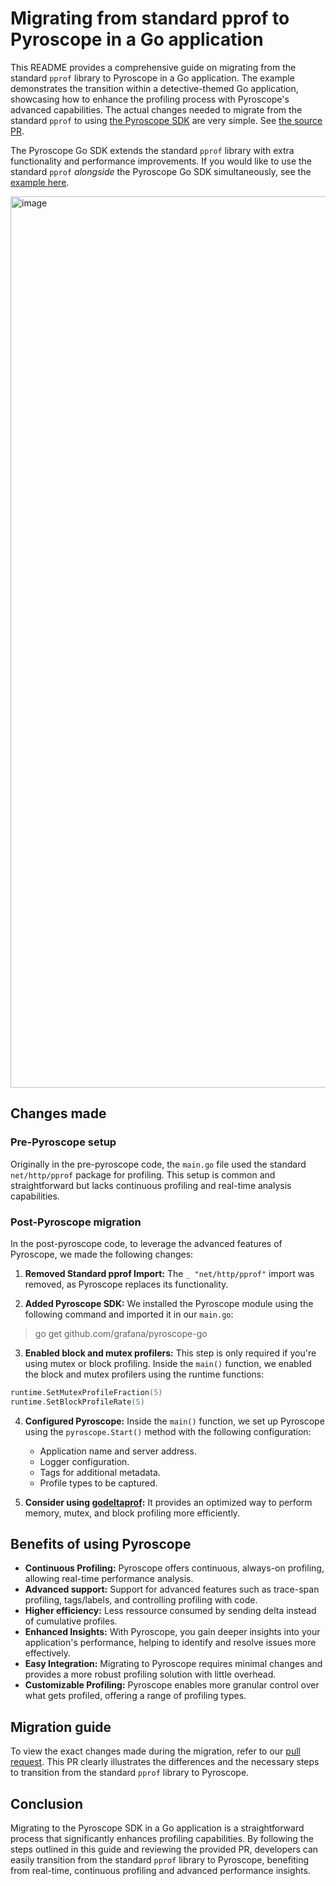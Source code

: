 # Migrating from standard pprof to Pyroscope in a Go application

This README provides a comprehensive guide on migrating from the standard `pprof` library to Pyroscope in a Go application. The example demonstrates the transition within a detective-themed Go application, showcasing how to enhance the profiling process with Pyroscope's advanced capabilities. The actual changes needed to migrate from the standard `pprof` to using [the Pyroscope SDK](https://grafana.com/docs/pyroscope/latest/configure-client/language-sdks/go_push/) are very simple. See [the source PR](https://github.com/grafana/pyroscope/pull/2830).

The Pyroscope Go SDK extends the standard `pprof` library with extra functionality and performance improvements. If you would like to use the standard `pprof` _alongside_ the Pyroscope Go SDK simultaneously, see the [example here](https://github.com/grafana/pyroscope-go/tree/main/example/http). 

<img width="1426" alt="image" src="https://github.com/grafana/pyroscope/assets/23323466/f094399a-4a4d-4b47-9f03-5a15b4085fab">

## Changes made

### Pre-Pyroscope setup

Originally in the pre-pyroscope code, the `main.go` file used the standard `net/http/pprof` package for profiling. This setup is common and straightforward but lacks continuous profiling and real-time analysis capabilities.

### Post-Pyroscope migration

In the post-pyroscope code, to leverage the advanced features of Pyroscope, we made the following changes:

1. **Removed Standard pprof Import:** The `_ "net/http/pprof"` import was removed, as Pyroscope replaces its functionality.


2. **Added Pyroscope SDK:** We installed the Pyroscope module using the following command and imported it in our `main.go`:

> go get github.com/grafana/pyroscope-go

3. **Enabled block and mutex profilers:** This step is only required if you're using mutex or block profiling. Inside the `main()` function, we enabled the block and mutex profilers using the runtime functions: 

```go
runtime.SetMutexProfileFraction(5)
runtime.SetBlockProfileRate(5)
```

4. **Configured Pyroscope:** Inside the `main()` function, we set up Pyroscope using the `pyroscope.Start()` method with the following configuration:
   - Application name and server address.
   - Logger configuration.
   - Tags for additional metadata.
   - Profile types to be captured.


5. **Consider using [godeltaprof](https://pkg.go.dev/github.com/grafana/pyroscope-go/godeltaprof):** It provides an optimized way to perform memory, mutex, and block profiling more efficiently.

## Benefits of using Pyroscope

- **Continuous Profiling:** Pyroscope offers continuous, always-on profiling, allowing real-time performance analysis.
- **Advanced support:** Support for advanced features such as trace-span profiling, tags/labels, and controlling profiling with code.
- **Higher efficiency:** Less ressource consumed by sending delta instead of cumulative profiles.
- **Enhanced Insights:** With Pyroscope, you gain deeper insights into your application's performance, helping to identify and resolve issues more effectively.
- **Easy Integration:** Migrating to Pyroscope requires minimal changes and provides a more robust profiling solution with little overhead.
- **Customizable Profiling:** Pyroscope enables more granular control over what gets profiled, offering a range of profiling types.

## Migration guide

To view the exact changes made during the migration, refer to our [pull request](https://github.com/grafana/pyroscope/pull/2830). This PR clearly illustrates the differences and the necessary steps to transition from the standard `pprof` library to Pyroscope.

## Conclusion

Migrating to the Pyroscope SDK in a Go application is a straightforward process that significantly enhances profiling capabilities. By following the steps outlined in this guide and reviewing the provided PR, developers can easily transition from the standard `pprof` library to Pyroscope, benefiting from real-time, continuous profiling and advanced performance insights.

